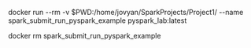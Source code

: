 
docker run --rm -v $PWD:/home/jovyan/SparkProjects/Project1/ --name spark_submit_run_pyspark_example pyspark_lab:latest 


docker rm spark_submit_run_pyspark_example